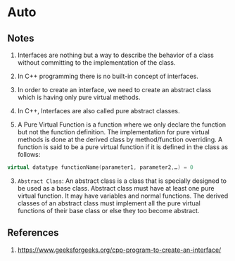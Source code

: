 # Auto

## Notes
1. Interfaces are nothing but a way to describe the behavior of a class without committing to the implementation of the class. 

2. In C++ programming there is no built-in concept of interfaces. 

3. In order to create an interface, we need to create an abstract class which is having only pure virtual methods. 

4. In C++, Interfaces are also called pure abstract classes.

5. A Pure Virtual Function is a function where we only declare the function but not the function definition. The implementation for pure virtual methods is done at the derived class by method/function overriding. A function is said to be a pure virtual function if it is defined in the class as follows:

```cpp
virtual datatype functionName(parameter1, parameter2,…) = 0
```

3. `Abstract Class`: An abstract class is a class that is specially designed to be used as a base class. Abstract class must have at least one pure virtual function. It may have variables and normal functions. The derived classes of an abstract class must implement all the pure virtual functions of their base class or else they too become abstract.


## References

1. https://www.geeksforgeeks.org/cpp-program-to-create-an-interface/

